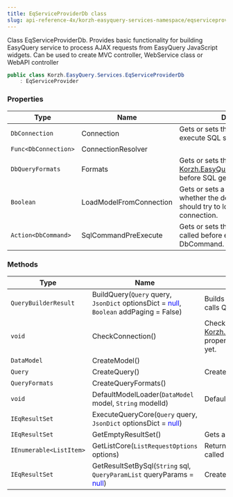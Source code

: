 ```yaml
---
title: EqServiceProviderDb class
slug: api-reference-4x/korzh-easyquery-services-namespace/eqserviceproviderdb-class
---
```


Class EqServiceProviderDb.  Provides basic functionality for building EasyQuery service to process AJAX requests from EasyQuery JavaScript widgets.  Can be used to create MVC controller, WebService class or WebAPI controller
```csharp
public class Korzh.EasyQuery.Services.EqServiceProviderDb
    : EqServiceProvider

```

### Properties

| Type | Name | Description | 
| --- | --- | --- | 
| `DbConnection` | Connection | Gets or sets the connection used to execute SQL statements. | 
| `Func<DbConnection>` | ConnectionResolver |  | 
| `DbQueryFormats` | Formats | Gets or sets the formats passed to [Korzh.EasyQuery.Db.SqlQueryBuilder](//easyquery/docs/api-reference-4x/korzh-easyquery-db-namespace/sqlquerybuilder-class) before SQL generation. | 
| `Boolean` | LoadModelFromConnection | Gets or sets a value indicating whether the default model loader should try to load model from connection. | 
| `Action<DbCommand>` | SqlCommandPreExecute | Gets or sets the function which is called before execution of some DbCommand. | 


### Methods

| Type | Name | Description | 
| --- | --- | --- | 
| `QueryBuilderResult` | BuildQuery(`Query` query, `JsonDict` optionsDict = <span style='color: blue'>null</span>, `Boolean` addPaging = False) | Builds SQL statement by the DbQuery object. This methods calls QueryBuilder delegate to build SQL. | 
| `void` | CheckConnection() | Checks whether the connection defined in [Korzh.EasyQuery.Services.EqServiceProviderDb.Connection](//easyquery/docs/api-reference-4x/korzh-easyquery-services-namespace/eqserviceproviderdb-class) property is not null.  Opens the connection if it's not opened yet. | 
| `DataModel` | CreateModel() |  | 
| `Query` | CreateQuery() | Creates new DbQuery object. | 
| `QueryFormats` | CreateQueryFormats() |  | 
| `void` | DefaultModelLoader(`DataModel` model, `String` modelId) | Default implementation of the model loader <see cref="!:ModelLoader" />. | 
| `IEqResultSet` | ExecuteQueryCore(`Query` query, `JsonDict` optionsDict = <span style='color: blue'>null</span>) |  | 
| `IEqResultSet` | GetEmptyResultSet() | Gets any empty result set. | 
| `IEnumerable<ListItem>` | GetListCore(`ListRequestOptions` options) | Returns list of values by its name. This method is usually called by GetList action of EasyQueryController. | 
| `IEqResultSet` | GetResultSetBySql(`String` sql, `QueryParamList` queryParams = <span style='color: blue'>null</span>) | Creates and returns a ResultSet object by SQL statement. |